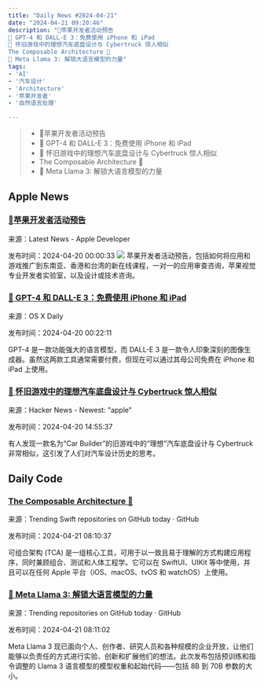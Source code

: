 ```yaml
---
title: "Daily News #2024-04-21"
date: "2024-04-21 09:20:46"
description: "🌟苹果开发者活动预告
🌟 GPT-4 和 DALL-E 3：免费使用 iPhone 和 iPad
🤔 怀旧游戏中的理想汽车底盘设计与 Cybertruck 惊人相似
The Composable Architecture 🧩
🌟 Meta Llama 3: 解锁大语言模型的力量"
tags: 
- 'AI'
- '汽车设计'
- 'Architecture'
- '苹果开发者'
- '自然语言处理'

---
```


> - 🌟苹果开发者活动预告
> - 🌟 GPT-4 和 DALL-E 3：免费使用 iPhone 和 iPad
> - 🤔 怀旧游戏中的理想汽车底盘设计与 Cybertruck 惊人相似
> - The Composable Architecture 🧩
> - 🌟 Meta Llama 3: 解锁大语言模型的力量

## Apple News

### [🌟苹果开发者活动预告](https://developer.apple.com/news/?id=3yl9nsgl)

来源：Latest News - Apple Developer

发布时间：2024-04-20 00:00:33
![](https://devimages-cdn.apple.com/wwdc-services/articles/images/0117AA71-1508-421A-8C05-9F67DB6FBD89/2048.jpeg)
苹果开发者活动预告，包括如何将应用和游戏推广到东南亚、香港和台湾的新在线课程，一对一的应用审查咨询，苹果视觉专业开发者实验室，以及设计或技术咨询。

### [🌟 GPT-4 和 DALL-E 3：免费使用 iPhone 和 iPad](https://osxdaily.com/2024/04/19/how-use-gpt-4-dall-e-3-free-copilot-iphone-ipad/)

来源：OS X Daily

发布时间：2024-04-20 00:22:11

GPT-4 是一款功能强大的语言模型，而 DALL-E 3 是一款令人印象深刻的图像生成器。虽然这两款工具通常需要付费，但现在可以通过其母公司免费在 iPhone 和 iPad 上使用。

### [🤔 怀旧游戏中的理想汽车底盘设计与 Cybertruck 惊人相似](https://bsky.app/profile/drnerdlove.bsky.social/post/3kqft5pfddh2e)

来源：Hacker News - Newest: "apple"

发布时间：2024-04-20 14:55:37

有人发现一款名为“Car Builder”的旧游戏中的“理想”汽车底盘设计与 Cybertruck 非常相似，这引发了人们对汽车设计历史的思考。

## Daily Code

### [The Composable Architecture 🧩](https://github.com/pointfreeco/swift-composable-architecture)

来源：Trending Swift repositories on GitHub today · GitHub

发布时间：2024-04-21 08:10:37

可组合架构 (TCA) 是一组核心工具，可用于以一致且易于理解的方式构建应用程序，同时兼顾组合、测试和人体工程学。它可以在 SwiftUI、UIKit 等中使用，并且可以在任何 Apple 平台（iOS、macOS、tvOS 和 watchOS）上使用。

### [🌟 Meta Llama 3: 解锁大语言模型的力量](https://github.com/meta-llama/llama3)

来源：Trending repositories on GitHub today · GitHub

发布时间：2024-04-21 08:11:02

Meta Llama 3 现已面向个人、创作者、研究人员和各种规模的企业开放，让他们能够以负责任的方式进行实验、创新和扩展他们的想法。此次发布包括预训练和指令调整的 Llama 3 语言模型的模型权重和起始代码——包括 8B 到 70B 参数的大小。
